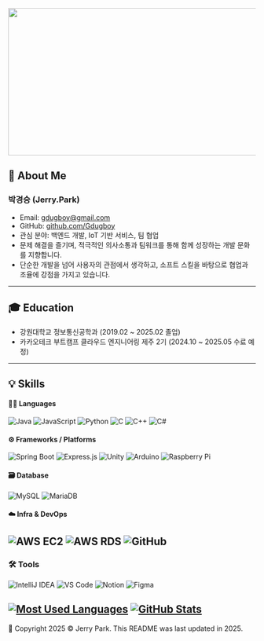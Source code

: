 <a href="https://www.gitanimals.org/en_US?utm_medium=image&utm_source=Gdugboy&utm_content=farm">
<img
  src="https://render.gitanimals.org/farms/Gdugboy"
  width="1200"
  height="300"
/>
</a>

## 👋 About Me
### 박경승 (Jerry.Park)
- Email: gdugboy@gmail.com
- GitHub: [github.com/Gdugboy](https://github.com/Gdugboy)
- 관심 분야: 백엔드 개발, IoT 기반 서비스, 팀 협업
- 문제 해결을 즐기며, 적극적인 의사소통과 팀워크를 통해 함께 성장하는 개발 문화를 지향합니다.  
- 단순한 개발을 넘어 사용자의 관점에서 생각하고, 소프트 스킬을 바탕으로 협업과 조율에 강점을 가지고 있습니다.

---

## 🎓 Education
- 강원대학교 정보통신공학과 (2019.02 ~ 2025.02 졸업)
- 카카오테크 부트캠프 클라우드 엔지니어링 제주 2기 (2024.10 ~ 2025.05 수료 예정)

---

## 💡 Skills

#### 👨‍💻 Languages
![Java](https://img.shields.io/badge/Java-007396?style=for-the-badge&logo=java&logoColor=white)
![JavaScript](https://img.shields.io/badge/JavaScript-F7DF1E?style=for-the-badge&logo=javascript&logoColor=black)
![Python](https://img.shields.io/badge/Python-3776AB?style=for-the-badge&logo=python&logoColor=white)
![C](https://img.shields.io/badge/C-00599C?style=for-the-badge&logo=c&logoColor=white)
![C++](https://img.shields.io/badge/C++-00599C?style=for-the-badge&logo=cplusplus&logoColor=white)
![C#](https://img.shields.io/badge/C%23-239120?style=for-the-badge&logo=csharp&logoColor=white)

#### ⚙️ Frameworks / Platforms
![Spring Boot](https://img.shields.io/badge/Spring_Boot-6DB33F?style=for-the-badge&logo=spring-boot&logoColor=white)
![Express.js](https://img.shields.io/badge/Express-000000?style=for-the-badge&logo=express&logoColor=white)
![Unity](https://img.shields.io/badge/Unity-000000?style=for-the-badge&logo=unity&logoColor=white)
![Arduino](https://img.shields.io/badge/Arduino-00979D?style=for-the-badge&logo=arduino&logoColor=white)
![Raspberry Pi](https://img.shields.io/badge/Raspberry%20Pi-C51A4A?style=for-the-badge&logo=raspberrypi&logoColor=white)

#### 🗃️ Database
![MySQL](https://img.shields.io/badge/MySQL-4479A1?style=for-the-badge&logo=mysql&logoColor=white)
![MariaDB](https://img.shields.io/badge/MariaDB-003545?style=for-the-badge&logo=mariadb&logoColor=white)

#### ☁️ Infra & DevOps
![AWS EC2](https://img.shields.io/badge/AWS_EC2-FF9900?style=for-the-badge&logo=amazonaws&logoColor=white)
![AWS RDS](https://img.shields.io/badge/AWS_RDS-527FFF?style=for-the-badge&logo=amazonrds&logoColor=white)
![GitHub](https://img.shields.io/badge/GitHub-181717?style=for-the-badge&logo=github&logoColor=white)
---

### 🛠️ Tools
![IntelliJ IDEA](https://img.shields.io/badge/IntelliJ-000000?style=for-the-badge&logo=intellijidea&logoColor=white)
![VS Code](https://img.shields.io/badge/VS%20Code-007ACC?style=for-the-badge&logo=visualstudiocode&logoColor=white)
![Notion](https://img.shields.io/badge/Notion-000000?style=for-the-badge&logo=notion&logoColor=white)
![Figma](https://img.shields.io/badge/Figma-F24E1E?style=for-the-badge&logo=figma&logoColor=white)

[![Most Used Languages](https://github-readme-stats.vercel.app/api/top-langs/?username=gdugboy&theme=dark)](https://github.com/gdugboy)
[![GitHub Stats](https://github-readme-stats.vercel.app/api?username=gdugboy&theme=dark)](https://github.com/gdugboy)
---
📄 Copyright 2025 © Jerry Park. This README was last updated in 2025.
